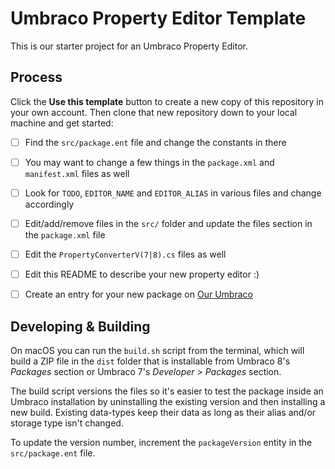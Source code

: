 # Umbraco Property Editor Template

This is our starter project for an Umbraco Property Editor.

## Process

Click the **Use this template** button to create a new copy of this repository
in your own account. Then clone that new repository down to your local machine
and get started:

- [ ] Find the `src/package.ent` file and change the constants in there

- [ ] You may want to change a few things in the `package.xml` and `manifest.xml` files as well

- [ ] Look for `TODO`, `EDITOR_NAME` and `EDITOR_ALIAS` in various files and change accordingly

- [ ] Edit/add/remove files in the `src/` folder and update the files section in the
`package.xml` file

- [ ] Edit the `PropertyConverterV(7|8).cs` files as well

- [ ] Edit this README to describe your new property editor :)

- [ ] Create an entry for your new package on [Our Umbraco][OURPKG]


## Developing & Building

On macOS you can run the `build.sh` script from the terminal, which will
build a ZIP file in the `dist` folder that is installable from
Umbraco 8's _Packages_ section or Umbraco 7's _Developer > Packages_ section.

The build script versions the files so it's easier to test the package inside
an Umbraco installation by uninstalling the existing version and then
installing a new build. Existing data-types keep their data as long as their
alias and/or storage type isn't changed.

To update the version number, increment the `packageVersion` entity in the
`src/package.ent` file.

[OURPKG]: https://our.umbraco.com/member/profile/packages/
 
